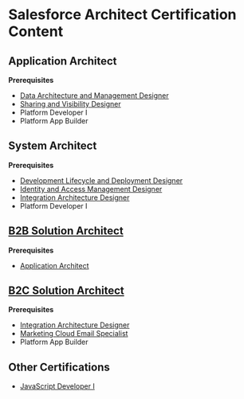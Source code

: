 # Salesforce Architect Certification Content

## Application Architect

**Prerequisites**

- [Data Architecture and Management Designer](exam-based-certs/Data-Architecture-and-Management-Designer.md)
- [Sharing and Visibility Designer](exam-based-certs/Sharing-and-Visibility-Designer.md)
- Platform Developer I
- Platform App Builder

## System Architect

**Prerequisites**

- [Development Lifecycle and Deployment Designer](exam-based-certs/Development-Lifecycle-and-Deployment-Designer.md)
- [Identity and Access Management Designer](exam-based-certs/Identity-and-Access-Management-Designer.md)
- [Integration Architecture Designer](exam-based-certs/Integration-Architecture-Designer.md)
- Platform Developer I

## [B2B Solution Architect](exam-based-certs/B2B-Solution-Architect.md)

**Prerequisites**

- [Application Architect](#application-architect)

## [B2C Solution Architect](exam-based-certs/B2C-Solution-Architect.md)

**Prerequisites**

- [Integration Architecture Designer](exam-based-certs/Integration-Architecture-Designer.md)
- [Marketing Cloud Email Specialist](exam-based-certs/Marketing-Cloud-Email-Specialist.md)
- Platform App Builder

## Other Certifications

- [JavaScript Developer I](exam-based-certs/JavaScript-Developer-I.md)